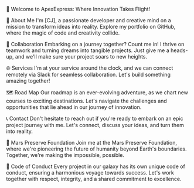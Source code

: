🚀 Welcome to ApexExpress: Where Innovation Takes Flight!

👋 About Me
I'm [CJ], a passionate developer and creative mind on a mission to transform ideas into reality. Explore my portfolio on GitHub, where the magic of code and creativity collide.

🤝 Collaboration
Embarking on a journey together? Count me in! I thrive on teamwork and turning dreams into tangible projects. Just give me a heads-up, and we'll make sure your project soars to new heights.

🌐 Services
I'm at your service around the clock, and we can connect remotely via Slack for seamless collaboration. Let's build something amazing together!

🗺️ Road Map
Our roadmap is an ever-evolving adventure, as we chart new courses to exciting destinations. Let's navigate the challenges and opportunities that lie ahead in our journey of innovation.

📞 Contact
Don't hesitate to reach out if you're ready to embark on an epic project journey with me. Let's connect, discuss your ideas, and turn them into reality.

🌌 Mars Preserve Foundation
Join me at the Mars Preserve Foundation, where we're pioneering the future of humanity beyond Earth's boundaries. Together, we're making the impossible, possible.

📜 Code of Conduct
Every project in our galaxy has its own unique code of conduct, ensuring a harmonious voyage towards success. Let's work together with respect, integrity, and a shared commitment to excellence.
